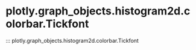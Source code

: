 # plotly.graph_objects.histogram2d.colorbar.Tickfont

::: plotly.graph_objects.histogram2d.colorbar.Tickfont
